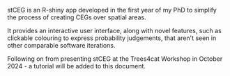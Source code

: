 stCEG is an R-shiny app developed in the first year of my PhD to simplify the process of creating CEGs over spatial areas.

It provides an interactive user interface, along with novel features, such as clickable colouring to express probability judgements, that aren't seen in other comparable software iterations.

Following on from presenting stCEG at the Trees4cat Workshop in October 2024 - a tutorial will be added to this document.
